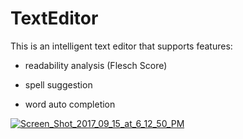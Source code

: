 # TextEditor

This is an intelligent text editor that supports features:

- readability analysis (Flesch Score)

- spell suggestion

- word auto completion

<a href="https://ibb.co/kvxp4Q"><img src="https://preview.ibb.co/cSQyyk/Screen_Shot_2017_09_15_at_6_12_50_PM.png" alt="Screen_Shot_2017_09_15_at_6_12_50_PM" border="0"></a>
